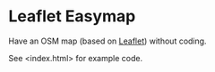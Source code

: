 # Leaflet Easymap

Have an OSM map (based on [Leaflet](http://leafletjs.com)) without coding.

See <index.html> for example code.


